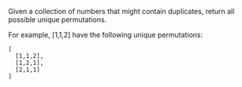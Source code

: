 Given a collection of numbers that might contain duplicates, return all possible unique permutations.

For example,
[1,1,2] have the following unique permutations:
```
[
  [1,1,2],
  [1,2,1],
  [2,1,1]
]
```
